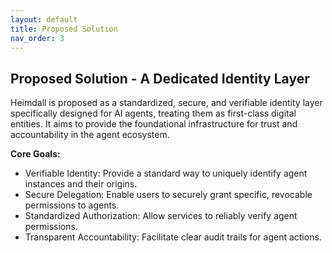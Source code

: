 ```yaml
---
layout: default
title: Proposed Solution
nav_order: 3
---
```

## Proposed Solution - A Dedicated Identity Layer

Heimdall is proposed as a standardized, secure, and verifiable identity layer specifically designed for AI agents, treating them as first-class digital entities. It aims to provide the foundational infrastructure for trust and accountability in the agent ecosystem.

**Core Goals:**

- Verifiable Identity: Provide a standard way to uniquely identify agent instances and their origins.  
- Secure Delegation: Enable users to securely grant specific, revocable permissions to agents.
- Standardized Authorization: Allow services to reliably verify agent permissions.
- Transparent Accountability: Facilitate clear audit trails for agent actions.
    

